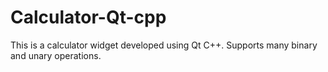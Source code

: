 # Calculator-Qt-cpp
This is a calculator widget developed using Qt C++. Supports many binary and unary operations.

